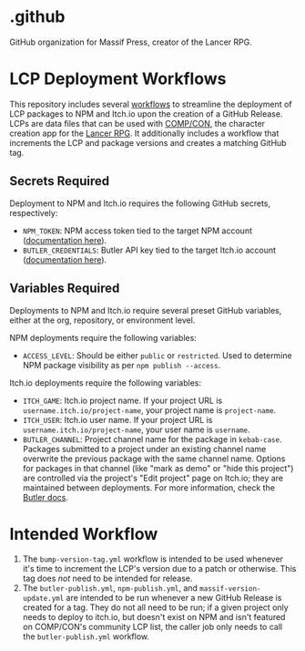 # .github
GitHub organization for Massif Press, creator of the Lancer RPG.

# LCP Deployment Workflows
This repository includes several [workflows](https://github.com/massif-press/.github/tree/master/workflows) to streamline the deployment of LCP packages to NPM and Itch.io upon the creation of a GitHub Release. LCPs are data files that can be used with [COMP/CON](https://compcon.app/), the character creation app for the [Lancer RPG](https://massifpress.com/lancer). It additionally includes a workflow that increments the LCP and package versions and creates a matching GitHub tag.

## Secrets Required
Deployment to NPM and Itch.io requires the following GitHub secrets, respectively:
* `NPM_TOKEN`: NPM access token tied to the target NPM account ([documentation here](https://docs.npmjs.com/creating-and-viewing-access-tokens)).
* `BUTLER_CREDENTIALS`: Butler API key tied to the target Itch.io account ([documentation here](https://itch.io/docs/butler/login.html)).

## Variables Required
Deployments to NPM and Itch.io require several preset GitHub variables, either at the org, repository, or environment level.

NPM deployments require the following variables:
* `ACCESS_LEVEL`: Should be either `public` or `restricted`. Used to determine NPM package visibility as per `npm publish --access`.

Itch.io deployments require the following variables:
* `ITCH_GAME`: Itch.io project name. If your project URL is `username.itch.io/project-name`, your project name is `project-name`.
* `ITCH_USER`: Itch.io user name. If your project URL is `username.itch.io/project-name`, your user name is `username`.
* `BUTLER_CHANNEL`: Project channel name for the package in `kebab-case`. Packages submitted to a project under an existing channel name overwrite the previous package with the same channel name. Options for packages in that channel (like "mark as demo" or "hide this project") are controlled via the project's "Edit project" page on Itch.io; they are maintained between deployments. For more information, check the [Butler docs](https://itch.io/docs/butler/pushing.html).

# Intended Workflow
1. The `bump-version-tag.yml` workflow is intended to be used whenever it's time to increment the LCP's version due to a patch or otherwise. This tag does *not* need to be intended for release.
2. The `butler-publish.yml`, `npm-publish.yml`, and `massif-version-update.yml` are intended to be run whenever a new GitHub Release is created for a tag. They do not all need to be run; if a given project only needs to deploy to itch.io, but doesn't exist on NPM and isn't featured on COMP/CON's community LCP list, the caller job only needs to call the `butler-publish.yml` workflow.
